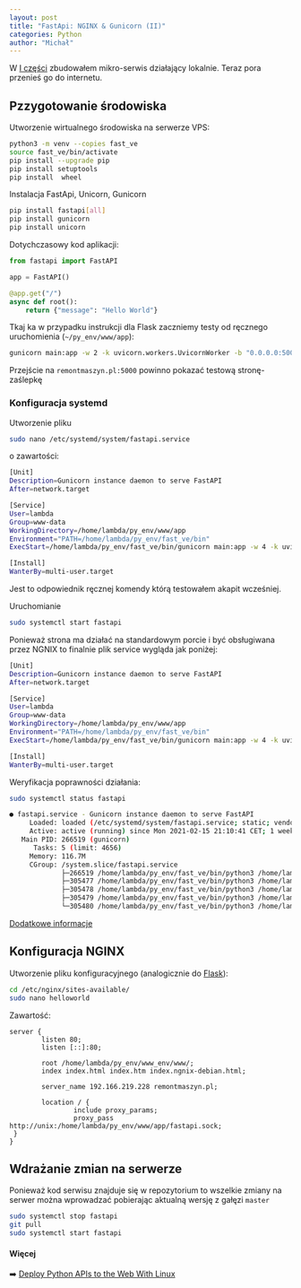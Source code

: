 ```yaml
---
layout: post
title: "FastApi: NGINX & Gunicorn (II)"
categories: Python
author: "Michał"
---
```


W [I części](https://mgurg.github.io/python/2020/12/16/FastApi.html) zbudowałem mikro-serwis działający lokalnie. Teraz pora przenieś go do internetu.

## Pzzygotowanie środowiska


Utworzenie wirtualnego środowiska na serwerze VPS:

```bash
python3 -m venv --copies fast_ve
source fast_ve/bin/activate
pip install --upgrade pip
pip install setuptools
pip install  wheel
```

Instalacja FastApi, Unicorn, Gunicorn
```bash
pip install fastapi[all]
pip install gunicorn
pip install unicorn
```

Dotychczasowy kod aplikacji:
```python
from fastapi import FastAPI

app = FastAPI()

@app.get("/")
async def root():
    return {"message": "Hello World"}
```

Tkaj ka w przypadku instrukcji dla Flask zaczniemy testy od ręcznego uruchomienia  (`~/py_env/www/app`):
```bash
gunicorn main:app -w 2 -k uvicorn.workers.UvicornWorker -b "0.0.0.0:5000"
```


Przejście na `remontmaszyn.pl:5000` powinno pokazać testową stronę-zaślepkę


### Konfiguracja systemd

Utworzenie pliku 
```bash
sudo nano /etc/systemd/system/fastapi.service
```

o zawartości:

```bash
[Unit]
Description=Gunicorn instance daemon to serve FastAPI
After=network.target

[Service]
User=lambda
Group=www-data
WorkingDirectory=/home/lambda/py_env/www/app
Environment="PATH=/home/lambda/py_env/fast_ve/bin"
ExecStart=/home/lambda/py_env/fast_ve/bin/gunicorn main:app -w 4 -k uvicorn.workers.UvicornWorker -b "0.0.0.0:5000"

[Install]
WanterBy=multi-user.target
```

Jest to odpowiednik ręcznej komendy którą testowałem akapit wcześniej.

Uruchomianie 

```bash
sudo systemctl start fastapi
```


Ponieważ strona ma działać na standardowym porcie i być obsługiwana przez NGNIX to finalnie plik service wygląda jak poniżej:

```bash
[Unit]
Description=Gunicorn instance daemon to serve FastAPI
After=network.target

[Service]
User=lambda
Group=www-data
WorkingDirectory=/home/lambda/py_env/www/app
Environment="PATH=/home/lambda/py_env/fast_ve/bin"
ExecStart=/home/lambda/py_env/fast_ve/bin/gunicorn main:app -w 4 -k uvicorn.workers.UvicornWorker -b unix:fastapi.sock -m 007

[Install]
WanterBy=multi-user.target
```



Weryfikacja poprawności działania:

```bash
sudo systemctl status fastapi
```



```bash
● fastapi.service - Gunicorn instance daemon to serve FastAPI
     Loaded: loaded (/etc/systemd/system/fastapi.service; static; vendor preset: enabled)
     Active: active (running) since Mon 2021-02-15 21:10:41 CET; 1 weeks 1 days ago
   Main PID: 266519 (gunicorn)
      Tasks: 5 (limit: 4656)
     Memory: 116.7M
     CGroup: /system.slice/fastapi.service
             ├─266519 /home/lambda/py_env/fast_ve/bin/python3 /home/lambda/py_env/fast_ve/bin/gunicorn main:app -w 4 -k uvicorn.work>
             ├─305477 /home/lambda/py_env/fast_ve/bin/python3 /home/lambda/py_env/fast_ve/bin/gunicorn main:app -w 4 -k uvicorn.work>
             ├─305478 /home/lambda/py_env/fast_ve/bin/python3 /home/lambda/py_env/fast_ve/bin/gunicorn main:app -w 4 -k uvicorn.work>
             ├─305479 /home/lambda/py_env/fast_ve/bin/python3 /home/lambda/py_env/fast_ve/bin/gunicorn main:app -w 4 -k uvicorn.work>
             └─305480 /home/lambda/py_env/fast_ve/bin/python3 /home/lambda/py_env/fast_ve/bin/gunicorn main:app -w 4 -k uvicorn.work>
```



[Dodatkowe informacje](https://www.fatalerrors.org/a/uvicorn-a-lightweight-and-fast-python-asgi-framework.html)

## Konfiguracja NGINX

Utworzenie pliku konfiguracyjnego (analogicznie do [Flask](https://mgurg.github.io/python/2019/12/23/VPS-konfiguracja-NGINX-Flask-SSL.html)):

```bash
cd /etc/nginx/sites-available/
sudo nano helloworld
```

Zawartość:

```
server {
        listen 80;
        listen [::]:80;

        root /home/lambda/py_env/www_env/www/;
        index index.html index.htm index.ngnix-debian.html;

        server_name 192.166.219.228 remontmaszyn.pl;

        location / {
                include proxy_params;
                proxy_pass http://unix:/home/lambda/py_env/www/app/fastapi.sock;
 }
}
```

## Wdrażanie zmian na serwerze

Ponieważ kod serwisu znajduje się w repozytorium to wszelkie zmiany na serwer można wprowadzać pobierając aktualną wersję z gałęzi `master`

```bash
sudo systemctl stop fastapi
git pull
sudo systemctl start fastapi
```

#### Więcej

➡️ [Deploy Python APIs to the Web With Linux](https://towardsdatascience.com/deploy-python-apis-to-the-web-with-linux-2f4c7be8a76d)